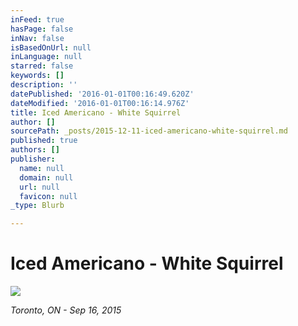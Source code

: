 ```yaml
---
inFeed: true
hasPage: false
inNav: false
isBasedOnUrl: null
inLanguage: null
starred: false
keywords: []
description: ''
datePublished: '2016-01-01T00:16:49.620Z'
dateModified: '2016-01-01T00:16:14.976Z'
title: Iced Americano - White Squirrel
author: []
sourcePath: _posts/2015-12-11-iced-americano-white-squirrel.md
published: true
authors: []
publisher:
  name: null
  domain: null
  url: null
  favicon: null
_type: Blurb

---
```

# Iced Americano - White Squirrel
![](https://the-grid-user-content.s3-us-west-2.amazonaws.com/02e68614-134c-4aa8-b6ec-ecba8824b19a.JPG)

_Toronto, ON - Sep 16, 2015_